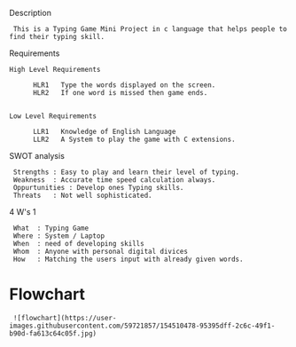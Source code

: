 Description

     This is a Typing Game Mini Project in c language that helps people to find their typing skill.

Requirements

    High Level Requirements

          HLR1   Type the words displayed on the screen.
          HLR2   If one word is missed then game ends.


    Low Level Requirements

          LLR1   Knowledge of English Language
          LLR2   A System to play the game with C extensions.
          
SWOT analysis

     Strengths : Easy to play and learn their level of typing.
     Weakness  : Accurate time speed calculation always.
     Oppurtunities : Develop ones Typing skills.
     Threats   : Not well sophisticated.
     
4 W's 1 

     What  : Typing Game
     Where : System / Laptop
     When  : need of developing skills
     Whom  : Anyone with personal digital divices      
     How   : Matching the users input with already given words.
     
# Flowchart
     ![flowchart](https://user-images.githubusercontent.com/59721857/154510478-95395dff-2c6c-49f1-b90d-fa613c64c05f.jpg)
